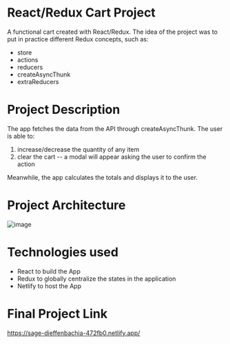 # React/Redux Cart Project
A functional cart created with React/Redux. The idea of the project was to put in practice different Redux concepts, such as:
- store 
- actions
- reducers 
- createAsyncThunk
- extraReducers

# Project Description
The app fetches the data from the API through createAsyncThunk. The user is able to:
1. increase/decrease the quantity of any item
2. clear the cart -- a modal will appear asking the user to confirm the action

Meanwhile, the app calculates the totals and displays it to the user. 

# Project Architecture 
![image](https://user-images.githubusercontent.com/106772576/207072568-b72fa388-6d28-432f-8faa-3d7aec70bd6e.png)

# Technologies used
* React to build the App
* Redux to globally centralize the states in the application 
* Netlify to host the App

# Final Project Link
https://sage-dieffenbachia-472fb0.netlify.app/
